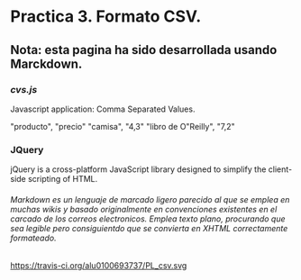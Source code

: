 # Practica 3. Formato CSV. #

Nota: esta pagina ha sido desarrollada usando Marckdown.
--------------------------------------------------------

### ***cvs.js***

Javascript application: Comma Separated Values.

"producto",           "precio"
"camisa",             "4,3"
"libro de O\"Reilly", "7,2"
### JQuery 
 jQuery is a cross-platform JavaScript library designed to simplify the client-side scripting of HTML. 
###### Markdown es un lenguaje de marcado ligero parecido al que se emplea en muchas wikis y basado originalmente en convenciones existentes en el carcado de los correos electronicos. Emplea texto plano, procurando que sea legible pero consiguientdo que se convierta en XHTML correctamente formateado.

https://travis-ci.org/alu0100693737/PL_csv.svg